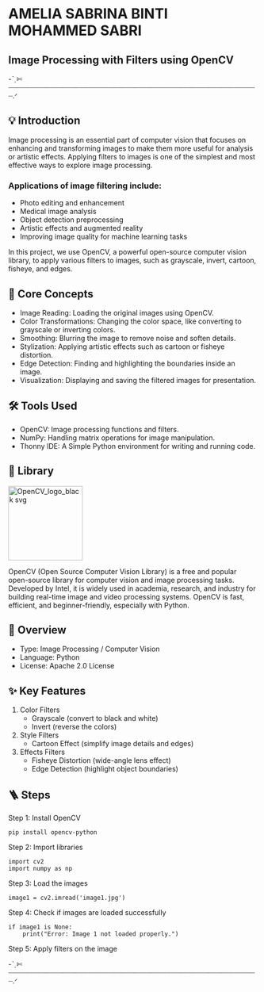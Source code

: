# AMELIA SABRINA BINTI MOHAMMED SABRI
## Image Processing with Filters using OpenCV
-ˋˏ✄┈┈┈┈┈┈┈┈┈┈┈┈┈┈┈┈┈┈┈┈┈┈┈┈┈┈┈┈┈┈┈┈┈┈┈┈┈┈┈┈┈┈┈┈┈┈┈┈┈┈┈┈┈┈┈┈┈┈┈┈.ᐟ
## 💡 Introduction
Image processing is an essential part of computer vision that focuses on enhancing and transforming images to make them more useful for analysis or artistic effects.
Applying filters to images is one of the simplest and most effective ways to explore image processing.
### Applications of image filtering include:
- Photo editing and enhancement
- Medical image analysis
- Object detection preprocessing
- Artistic effects and augmented reality
- Improving image quality for machine learning tasks

In this project, we use OpenCV, a powerful open-source computer vision library, to apply various filters to images, such as grayscale, invert, cartoon, fisheye, and edges.
## 📍 Core Concepts
- Image Reading: Loading the original images using OpenCV.
- Color Transformations: Changing the color space, like converting to grayscale or inverting colors.
- Smoothing: Blurring the image to remove noise and soften details.
- Stylization: Applying artistic effects such as cartoon or fisheye distortion.
- Edge Detection: Finding and highlighting the boundaries inside an image.
- Visualization: Displaying and saving the filtered images for presentation.
## 🛠️ Tools Used
- OpenCV: Image processing functions and filters.
- NumPy: Handling matrix operations for image manipulation.
- Thonny IDE: A Simple Python environment for writing and running code.
## 📖 Library
<img src="https://github.com/user-attachments/assets/7432de34-33b7-4794-891b-f1bb6b99ad3e" width="150" alt="OpenCV_logo_black svg">

OpenCV (Open Source Computer Vision Library) is a free and popular open-source library for computer vision and image processing tasks.
Developed by Intel, it is widely used in academia, research, and industry for building real-time image and video processing systems. OpenCV is fast, efficient, and beginner-friendly, especially with Python.
## 📝 Overview
- Type: Image Processing / Computer Vision
- Language: Python
- License: Apache 2.0 License
## ✨ Key Features
1. Color Filters
   - Grayscale (convert to black and white)
   - Invert (reverse the colors)
2. Style Filters
   - Cartoon Effect (simplify image details and edges)
3. Effects Filters
   - Fisheye Distortion (wide-angle lens effect)
   - Edge Detection (highlight object boundaries)
## 🪜 Steps
Step 1: Install OpenCV
```
pip install opencv-python
```
Step 2: Import libraries
```
import cv2
import numpy as np
```
Step 3: Load the images
```
image1 = cv2.imread('image1.jpg')
```
Step 4: Check if images are loaded successfully
```
if image1 is None:
    print("Error: Image 1 not loaded properly.")
```
Step 5: Apply filters on the image



-ˋˏ✄┈┈┈┈┈┈┈┈┈┈┈┈┈┈┈┈┈┈┈┈┈┈┈┈┈┈┈┈┈┈┈┈┈┈┈┈┈┈┈┈┈┈┈┈┈┈┈┈┈┈┈┈┈┈┈┈┈┈┈┈.ᐟ




